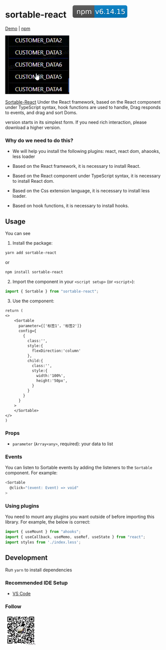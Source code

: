 # sortable-react &nbsp; [![npm](./readme/version.svg)](https://www.npmjs.com/package/sortable-react)

[Demo](https://raw.githubusercontent.com/Timtance/sortable-react/HEAD/readme/demo.mp4) | [npm](https://www.npmjs.com/package/sortable-react)

![gif of the demo being used](./readme/demo.gif)

[Sortable-React](https://github.com/Timtance/sortable-react) Under the React framework, based on the React component under TypeScript syntax, hook functions are used to handle, Drag responds to events, and drag and sort Doms.

version starts in its simplest form. If you need rich interaction, please download a higher version.

### Why do we need to do this?

- We will help you install the following plugins: react, react dom, ahaooks, less loader

- Based on the React framework, it is necessary to install React.

- Based on the React component under TypeScript syntax, it is necessary to install React dom.

- Based on the Css extension language, it is necessary to install less loader.

- Based on hook functions, it is necessary to install hooks.

## Usage

You can see 

1. Install the package:

```bash
yarn add sortable-react
```

or

```bash
npm install sortable-react
```

2. Import the component in your `<script setup>` (or `<script>`):

```typescript
import { Sortable } from "sortable-react";
```

3. Use the component:

```react
return (
<>
    <Sortable
      parameter={['标签1'，'标签2']}
      config={
        {
          class:'',
          style:{
            flexDirection:'column'
          },
          child:{
            class:'',
            style:{
              width:'100%',
              height:'50px',
            }
          }
        }
      }
    >
    </Sortable>
</>
)
```

### Props

- `parameter` (`Array<any>`, required): your data to list

### Events

You can listen to Sortable events by adding the listeners to the `Sortable` component. For example:

```typescript
<Sortable
  @click="(event: Event) => void"
>
```

### Using plugins

You need to mount any plugins you want outside of before importing this library. For example, the below is correct:

```typescript
import { useMount } from "ahooks";
import { useCallback, useMemo, useRef, useState } from "react";
import styles from './index.less';
```


## Development

Run `yarn` to install dependencies

### Recommended IDE Setup

- [VS Code](https://code.visualstudio.com/)


### Follow
<img src="https://raw.githubusercontent.com/Timtance/tuijs/HEAD/follow.jpg" width="100px">